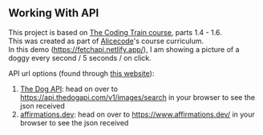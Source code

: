 ## Working With API
This project is based on [The Coding Train course](https://www.youtube.com/playlist?list=PLRqwX-V7Uu6YxDKpFzf_2D84p0cyk4T7X), parts 1.4 - 1.6.   
This was created as part of [Alicecode](https://www.alicecode.org/en)'s course curriculum.  
In this demo (https://fetchapi.netlify.app/), I am showing a picture of a doggy every second / 5 seconds / on click.  

API url options (found through [this website](https://www.twilio.com/blog/cool-apis)):
1. [The Dog API](https://thedogapi.com/): head on over to https://api.thedogapi.com/v1/images/search in your browser to see the json received
1. [affirmations.dev](https://www.affirmations.dev/): head on over to https://www.affirmations.dev/ in your browser to see the json received